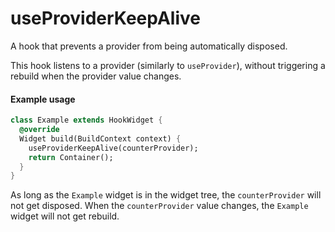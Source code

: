 # useProviderKeepAlive

A hook that prevents a provider from being automatically disposed.

This hook listens to a provider (similarly to `useProvider`), without triggering a rebuild when the provider value changes.

#### Example usage

```dart
class Example extends HookWidget {
  @override
  Widget build(BuildContext context) {
    useProviderKeepAlive(counterProvider);
    return Container();
  }
}
```

As long as the `Example` widget is in the widget tree, the `counterProvider` will not get disposed.
When the `counterProvider` value changes, the `Example` widget will not get rebuild.
